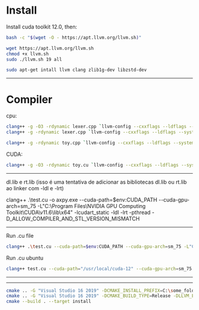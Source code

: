 
<h1>Install</h1>

Install cuda toolkit 12.0, then:

```bash
bash -c "$(wget -O - https://apt.llvm.org/llvm.sh)"

wget https://apt.llvm.org/llvm.sh
chmod +x llvm.sh
sudo ./llvm.sh 19 all

sudo apt-get intall llvm clang zlib1g-dev libzstd-dev
```

<hr>


<h1>Compiler</h1>

cpu:
```bash
clang++ -g -O3 -rdynamic lexer.cpp `llvm-config --cxxflags --ldflags --system-libs --libs core` -o compilador
clang++ -g -rdynamic lexer.cpp `llvm-config --cxxflags --ldflags --system-libs --libs core orcjit native` -O3 -o toy

clang++ -g -rdynamic toy.cpp `llvm-config --cxxflags --ldflags --system-libs --libs core orcjit native` -O3 -o toy
```
CUDA:
```bash
clang++ -g -O3 -rdynamic toy.cu `llvm-config --cxxflags --ldflags --system-libs --libs core orcjit native` --cuda-path="/usr/local/cuda-12" --cuda-gpu-arch=sm_75 -L"/usr/local/cuda-12/lib64" -lcudart_static -ldl -lrt -pthread -D_ALLOW_COMPILER_AND_STL_VERSION_MISMATCH -o compilador
```

<hr>

dl.lib e rt.lib (isso é uma tentativa de adicionar as bibliotecas dl.lib ou rt.lib ao linker com -ldl e -lrt)

clang++ .\test.cu -o axpy.exe --cuda-path=$env:CUDA_PATH --cuda-gpu-arch=sm_75 -L"C:\Program Files\NVIDIA GPU Computing Toolkit\CUDA\v11.6\lib\x64" -lcudart_static -ldl -lrt -pthread -D_ALLOW_COMPILER_AND_STL_VERSION_MISMATCH


<hr>

Run .cu file
```bash
clang++ .\test.cu --cuda-path=$env:CUDA_PATH --cuda-gpu-arch=sm_75 -L"C:\Program Files\NVIDIA GPU Computing Toolkit\CUDA\v11.6\lib\x64" -lcudart_static -pthread -D_ALLOW_COMPILER_AND_STL_VERSION_MISMATCH
```

Run .cu ubuntu
```bash
clang++ test.cu --cuda-path="/usr/local/cuda-12" --cuda-gpu-arch=sm_75 -L"/usr/local/cuda-12/lib64" -lcudart_static -ldl -lrt -pthread -D_ALLOW_COMPILER_AND_STL_VERSION_MISMATCH
```
-----------------------------------------------------------------------------------------------------------------------------------------------------------------------------






<hr>

```bash
cmake .. -G "Visual Studio 16 2019" -DCMAKE_INSTALL_PREFIX=C:\some_folder -DCMAKE_BUILD_TYPE=Release -DLLVM_ENABLE_ASSERTIONS=ON -Thost=x64
cmake .. -G "Visual Studio 16 2019" -DCMAKE_BUILD_TYPE=Release -DLLVM_ENABLE_ASSERTIONS=ON -Thost=x64
cmake --build . --target install
```
